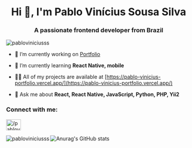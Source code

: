 <h1 align="center">Hi 👋, I'm Pablo Vinícius Sousa Silva</h1>
<h3 align="center">A passionate frontend developer from Brazil</h3>

<p align="left"> <img src="https://komarev.com/ghpvc/?username=pabloviniciusss&label=Profile%20views&color=0e75b6&style=flat" alt="pabloviniciusss" /> </p>


- 🔭 I’m currently working on [Portfolio](https://pablo-vinicius-portfolio.vercel.app/)

- 🌱 I’m currently learning **React Native, mobile**

- 👨‍💻 All of my projects are available at [https://pablo-vinicius-portfolio.vercel.app/](https://pablo-vinicius-portfolio.vercel.app/)

- 💬 Ask me about **React, React Native, JavaScript, Python, PHP, Yii2**

<h3 align="left">Connect with me:</h3>
<p align="left">
<a href="https://linkedin.com/in//pabloviniciusss" target="blank"><img align="center" src="https://raw.githubusercontent.com/rahuldkjain/github-profile-readme-generator/master/src/images/icons/Social/linked-in-alt.svg" alt="/pabloviniciusss" height="30" width="40" /></a>
</p>


<p><img align="left" src="https://github-readme-stats.vercel.app/api/top-langs?username=pabloviniciusss&show_icons=true&locale=en&layout=compact" alt="pabloviniciusss" /></p>

![Anurag's GitHub stats](https://github-readme-stats.vercel.app/api?username=PabloViniciusSS&theme=great-gatsby&show_icons=true)
